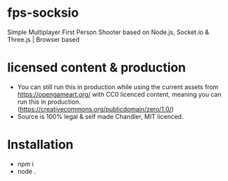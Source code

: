 # fps-socksio
Simple Multiplayer First Person Shooter based on Node.js, Socket.io &amp; Three.js | Browser based

# licensed content & production
- You can still run this in production while using the current assets from https://opengameart.org/ with CC0 licenced content, meaning you can run this in production. (https://creativecommons.org/publicdomain/zero/1.0/)
- Source is 100% legal & self made Chandler, MIT licenced.

# Installation
- npm i
- node .
